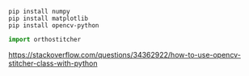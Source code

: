 ```commandline
pip install numpy
pip install matplotlib
pip install opencv-python
```

```python
import orthostitcher
```
https://stackoverflow.com/questions/34362922/how-to-use-opencv-stitcher-class-with-python